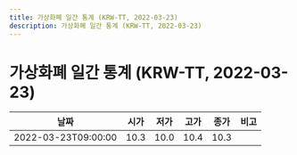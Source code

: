 ```yaml
---
title: 가상화폐 일간 통계 (KRW-TT, 2022-03-23)
description: 가상화폐 일간 통계 (KRW-TT, 2022-03-23)
---
```


가상화폐 일간 통계 (KRW-TT, 2022-03-23)
===

|날짜|시가|저가|고가|종가|비고|
|--|--|--|--|--|--|
|2022-03-23T09:00:00|10.3|10.0|10.4|10.3|    |
